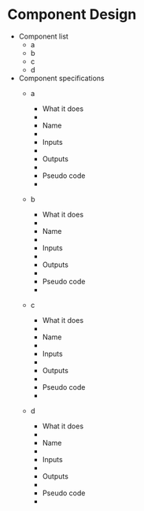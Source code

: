 # Component Design

* Component list
  - a
  - b
  - c
  - d
* Component specifications
  - a
     - What it does
	-
     - Name
	-
     - Inputs
	-
     - Outputs
	-
     - Pseudo code
	-

  - b
     - What it does
	-
     - Name
	-
     - Inputs
	-
     - Outputs
	-
     - Pseudo code
	-

  - c
     - What it does
	-
     - Name
	-
     - Inputs
	-
     - Outputs
	-
     - Pseudo code
	-

  - d
     - What it does
	-
     - Name
	-
     - Inputs
	-
     - Outputs
	-
     - Pseudo code
	-

